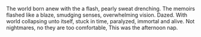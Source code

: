 The world born anew with the a flash,
pearly sweat drenching.
The memoirs flashed like a blaze,
smudging senses, overwhelming vision.
Dazed.
With world collapsing unto itself,
stuck in time, paralyzed,
immortal and alive.
Not nightmares, no they are too comfortable,
This was the afternoon nap.
 
